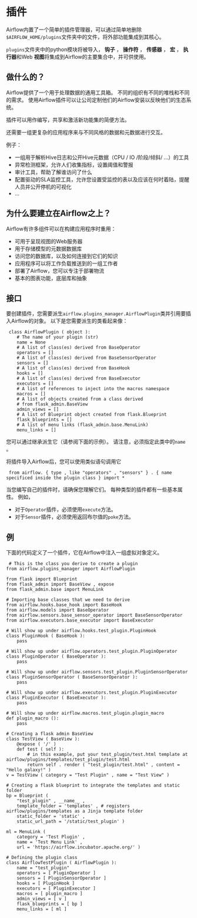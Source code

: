 # 插件

Airflow内置了一个简单的插件管理器，可以通过简单地删除`$AIRFLOW_HOME/plugins`文件夹中的文件，将外部功能集成到其核心。

`plugins`文件夹中的python模块将被导入， **钩子** ， **操作符** ， **传感器** ， **宏** ， **执行器**和Web **视图**将集成到Airflow的主要集合中，并可供使用。

## 做什么的？

Airflow提供了一个用于处理数据的通用工具箱。 不同的组织有不同的堆栈和不同的需求。 使用Airflow插件可以让公司定制他们的Airflow安装以反映他们的生态系统。

插件可以用作编写，共享和激活新功能集的简便方法。

还需要一组更复杂的应用程序来与不同风格的数据和元数据进行交互。

例子：

*   一组用于解析Hive日志和公开Hive元数据（CPU / IO /阶段/倾斜/ ...）的工具
*   异常检测框架，允许人们收集指标，设置阈值和警报
*   审计工具，帮助了解谁访问了什么
*   配置驱动的SLA监控工具，允许您设置受监控的表以及应该在何时着陆，提醒人员并公开停机的可视化
*   ...

## 为什么要建立在Airflow之上？

Airflow有许多组件可以在构建应用程序时重用：

*   可用于呈现视图的Web服务器
*   用于存储模型的元数据数据库
*   访问您的数据库，以及如何连接到它们的知识
*   应用程序可以将工作负载推送到的一组工作者
*   部署了Airflow，您可以专注于部署物流
*   基本的图表功能，底层库和抽象

## 接口

要创建插件，您需要派生`airflow.plugins_manager.AirflowPlugin`类并引用要插入Airflow的对象。 以下是您需要派生的类看起来像：

```
 class AirflowPlugin ( object ):
    # The name of your plugin (str)
    name = None
    # A list of class(es) derived from BaseOperator
    operators = []
    # A list of class(es) derived from BaseSensorOperator
    sensors = []
    # A list of class(es) derived from BaseHook
    hooks = []
    # A list of class(es) derived from BaseExecutor
    executors = []
    # A list of references to inject into the macros namespace
    macros = []
    # A list of objects created from a class derived
    # from flask_admin.BaseView
    admin_views = []
    # A list of Blueprint object created from flask.Blueprint
    flask_blueprints = []
    # A list of menu links (flask_admin.base.MenuLink)
    menu_links = []

```

您可以通过继承派生它（请参阅下面的示例）。 请注意，必须指定此类中的`name` 。

将插件导入Airflow后，您可以使用类似语句调用它

```
 from airflow. { type , like "operators" , "sensors" } . { name specificed inside the plugin class } import *

```

当您编写自己的插件时，请确保您理解它们。 每种类型的插件都有一些基本属性。 例如，

*   对于`Operator`插件，必须使用`execute`方法。
*   对于`Sensor`插件，必须使用返回布尔值的`poke`方法。

## 例

下面的代码定义了一个插件，它在Airflow中注入一组虚拟对象定义。

```
 # This is the class you derive to create a plugin
from airflow.plugins_manager import AirflowPlugin

from flask import Blueprint
from flask_admin import BaseView , expose
from flask_admin.base import MenuLink

# Importing base classes that we need to derive
from airflow.hooks.base_hook import BaseHook
from airflow.models import BaseOperator
from airflow.sensors.base_sensor_operator import BaseSensorOperator
from airflow.executors.base_executor import BaseExecutor

# Will show up under airflow.hooks.test_plugin.PluginHook
class PluginHook ( BaseHook ):
    pass

# Will show up under airflow.operators.test_plugin.PluginOperator
class PluginOperator ( BaseOperator ):
    pass

# Will show up under airflow.sensors.test_plugin.PluginSensorOperator
class PluginSensorOperator ( BaseSensorOperator ):
    pass

# Will show up under airflow.executors.test_plugin.PluginExecutor
class PluginExecutor ( BaseExecutor ):
    pass

# Will show up under airflow.macros.test_plugin.plugin_macro
def plugin_macro ():
    pass

# Creating a flask admin BaseView
class TestView ( BaseView ):
    @expose ( '/' )
    def test ( self ):
        # in this example, put your test_plugin/test.html template at airflow/plugins/templates/test_plugin/test.html
        return self . render ( "test_plugin/test.html" , content = "Hello galaxy!" )
v = TestView ( category = "Test Plugin" , name = "Test View" )

# Creating a flask blueprint to integrate the templates and static folder
bp = Blueprint (
    "test_plugin" , __name__ ,
    template_folder = 'templates' , # registers airflow/plugins/templates as a Jinja template folder
    static_folder = 'static' ,
    static_url_path = '/static/test_plugin' )

ml = MenuLink (
    category = 'Test Plugin' ,
    name = 'Test Menu Link' ,
    url = 'https://airflow.incubator.apache.org/' )

# Defining the plugin class
class AirflowTestPlugin ( AirflowPlugin ):
    name = "test_plugin"
    operators = [ PluginOperator ]
    sensors = [ PluginSensorOperator ]
    hooks = [ PluginHook ]
    executors = [ PluginExecutor ]
    macros = [ plugin_macro ]
    admin_views = [ v ]
    flask_blueprints = [ bp ]
    menu_links = [ ml ]

```